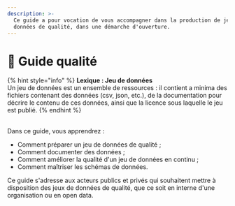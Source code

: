 ```yaml
---
description: >-
  Ce guide a pour vocation de vous accompagner dans la production de jeux de
  données de qualité, dans une démarche d'ouverture.
---
```


# 💎 Guide qualité

{% hint style="info" %}
**Lexique : Jeu de données**\
Un jeu de données est un ensemble de ressources : il contient a minima des fichiers contenant des données (csv, json, etc.), de la documentation pour décrire le contenu de ces données, ainsi que la licence sous laquelle le jeu est publié.
{% endhint %}

\
Dans ce guide, vous apprendrez :&#x20;

* Comment préparer un jeu de données de qualité ;&#x20;
* Comment documenter des données ;&#x20;
* Comment améliorer la qualité d'un jeu de données en continu ;&#x20;
* Comment maîtriser les schémas de données.&#x20;



Ce guide s'adresse aux acteurs publics et privés qui souhaitent mettre à disposition des jeux de données de qualité, que ce soit en interne d'une organisation ou en open data.
